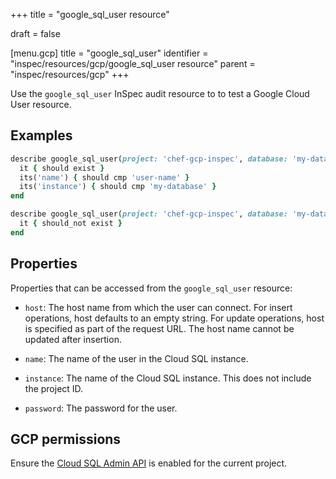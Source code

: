 +++
title = "google_sql_user resource"

draft = false


[menu.gcp]
title = "google_sql_user"
identifier = "inspec/resources/gcp/google_sql_user resource"
parent = "inspec/resources/gcp"
+++

Use the `google_sql_user` InSpec audit resource to to test a Google Cloud User resource.

## Examples

```ruby
describe google_sql_user(project: 'chef-gcp-inspec', database: 'my-database', name: 'user-name', host: "example.com") do
  it { should exist }
  its('name') { should cmp 'user-name' }
  its('instance') { should cmp 'my-database' }
end

describe google_sql_user(project: 'chef-gcp-inspec', database: 'my-database', name: "nonexistent", host: "example.com") do
  it { should_not exist }
end
```

## Properties

Properties that can be accessed from the `google_sql_user` resource:


  * `host`: The host name from which the user can connect. For insert operations, host defaults to an empty string. For update operations, host is specified as part of the request URL. The host name cannot be updated after insertion.

  * `name`: The name of the user in the Cloud SQL instance.

  * `instance`: The name of the Cloud SQL instance. This does not include the project ID.

  * `password`: The password for the user.


## GCP permissions

Ensure the [Cloud SQL Admin API](https://console.cloud.google.com/apis/library/sqladmin.googleapis.com/) is enabled for the current project.
